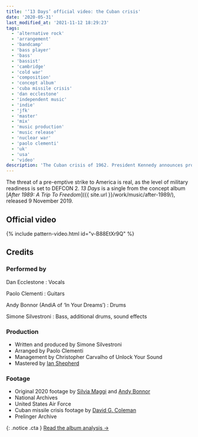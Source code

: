 ```yaml
---
title: '‘13 Days’ official video: the Cuban crisis'
date: '2020-05-31'
last_modified_at: '2021-11-12 18:29:23'
tags:
  - 'alternative rock'
  - 'arrangement'
  - 'bandcamp'
  - 'bass player'
  - 'bass'
  - 'bassist'
  - 'cambridge'
  - 'cold war'
  - 'composition'
  - 'concept album'
  - 'cuba missile crisis'
  - 'dan ecclestone'
  - 'independent music'
  - 'indie'
  - 'jfk'
  - 'master'
  - 'mix'
  - 'music production'
  - 'music release'
  - 'nuclear war'
  - 'paolo clementi'
  - 'uk'
  - 'usa'
  - 'video'
description: 'The Cuban crisis of 1962. President Kennedy announces proof of a build-up of Soviet missiles on the island. The world is one step from nuclear war.'
---
```

The threat of a pre-emptive strike to America is real, as the level of military readiness is set to DEFCON 2. _13 Days_ is a single from the concept album [_After 1989: A Trip To Freedom_]({{ site.url }}/work/music/after-1989/), released 9 November 2019.

## Official video

{% include pattern-video.html id="v-B88EtXr9Q" %}

## Credits

### Performed by

Dan Ecclestone
: Vocals

Paolo Clementi
: Guitars

Andy Bonnor (AndiA of ‘In Your Dreams’)
: Drums

Simone Silvestroni
: Bass, additional drums, sound effects

### Production

- Written and produced by Simone Silvestroni
- Arranged by Paolo Clementi
- Management by Christopher Carvalho of Unlock Your Sound
- Mastered by [Ian Shepherd](https://productionadvice.co.uk/about/)

### Footage

- Original 2020 footage by [Silvia Maggi](https://silviamaggidesign.com/) and [Andy Bonnor](https://linktr.ee/Andia)
- National Archives
- United States Air Force
- Cuban missile crisis footage by [David G. Coleman](https://historyinpieces.com/)
- Prelinger Archive

{: .notice .cta }
[Read the album analysis&nbsp;→](/work/music/after-1989/)